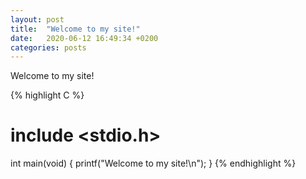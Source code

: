 ```yaml
---
layout: post
title:  "Welcome to my site!"
date:   2020-06-12 16:49:34 +0200
categories: posts
---
```

Welcome to my site!

{% highlight C %}
# include <stdio.h>

int main(void)
{
      printf("Welcome to my site!\n");
}
{% endhighlight %}
